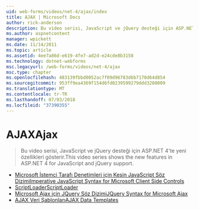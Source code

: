 ```yaml
---
uid: web-forms/videos/net-4/ajax/index
title: AJAX | Microsoft Docs
author: rick-anderson
description: Bu video serisi, JavaScript ve jQuery desteği için ASP.NET 4'te yeni özellikleri gösterir.
ms.author: aspnetcontent
manager: wpickett
ms.date: 11/14/2011
ms.topic: article
ms.assetid: 4ee7a86d-e619-4fe7-ad2d-e24cde8b3158
ms.technology: dotnet-webforms
msc.legacyurl: /web-forms/videos/net-4/ajax
msc.type: chapter
ms.openlocfilehash: 483139fbbd0052ac7f09d96783d6b7170d64d854
ms.sourcegitcommit: 953ff9ea4369f154d6fd0239599279ddd3280009
ms.translationtype: MT
ms.contentlocale: tr-TR
ms.lasthandoff: 07/03/2018
ms.locfileid: "37390355"
---
```

<a name="ajax"></a><span data-ttu-id="e9f3d-103">AJAX</span><span class="sxs-lookup"><span data-stu-id="e9f3d-103">Ajax</span></span>
====================
> <span data-ttu-id="e9f3d-104">Bu video serisi, JavaScript ve jQuery desteği için ASP.NET 4'te yeni özellikleri gösterir.</span><span class="sxs-lookup"><span data-stu-id="e9f3d-104">This video series shows the new features in ASP.NET 4 for JavaScript and jQuery support.</span></span>


- [<span data-ttu-id="e9f3d-105">Microsoft İstemci Tarafı Denetimleri için Kesin JavaScript Söz Dizimi</span><span class="sxs-lookup"><span data-stu-id="e9f3d-105">Imperative JavaScript Syntax for Microsoft Client Side Controls</span></span>](aspnet-4-quick-hit-imperative-javascript-syntax-for-microsoft-client-side-controls.md)
- [<span data-ttu-id="e9f3d-106">ScriptLoader</span><span class="sxs-lookup"><span data-stu-id="e9f3d-106">ScriptLoader</span></span>](aspnet-4-quick-hit-the-scriptloader.md)
- [<span data-ttu-id="e9f3d-107">Microsoft Ajax için JQuery Söz Dizimi</span><span class="sxs-lookup"><span data-stu-id="e9f3d-107">JQuery Syntax for Microsoft Ajax</span></span>](aspnet-4-quick-hit-jquery-syntax-for-microsoft-ajax.md)
- [<span data-ttu-id="e9f3d-108">AJAX Veri Şablonları</span><span class="sxs-lookup"><span data-stu-id="e9f3d-108">AJAX Data Templates</span></span>](aspnet-4-quick-hit-ajax-data-templates.md)
